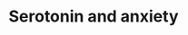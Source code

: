 ---
annotations:
- type: Pathway Ontology
  value: disease pathway
authors:
- Helix
- Andra
- Egonw
- MaintBot
- Lindarieswijk
description: ''
last-edited: 2019-09-17
organisms:
- Rattus norvegicus
redirect_from:
- /index.php/Pathway:WP2132
- /instance/WP2132
schema-jsonld:
- '@context': https://schema.org/
  '@id': https://wikipathways.github.io/pathways/WP2132.html
  '@type': Dataset
  creator:
    '@type': Organization
    name: WikiPathways
  description: ''
  keywords:
  - Htr2a
  - Nlgn1
  - Arc
  - KPCB
  - Fos
  - Grin2d
  - Plcd4
  - Adra1a
  - Plek
  - Htr1a
  - ketanserin
  - THDOC
  - CRF
  - Htr2c
  - Ppp3ca
  license: CC0
  name: Serotonin and anxiety
seo: CreativeWork
title: Serotonin and anxiety
wpid: WP2132
---